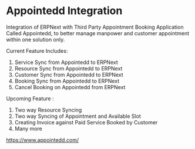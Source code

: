 # Appointedd Integration
Integration of ERPNext with Third Party Appointment Booking Application Called Appointedd, to better manage manpower and customer appointment within one solution only.

Current Feature Includes:

1) Service Sync from Appointedd to ERPNext
2) Resource Sync from Appointedd to ERPNext
3) Customer Sync from Appointedd to ERPNext
4) Booking Sync from Appointedd to ERPNext
5) Cancel Booking on Appointedd from ERPNext

Upcoming Feature : 

1) Two way Resource Syncing
2) Two way Syncing of Appointment and Available Slot
3) Creating Invoice against Paid Service Booked by Customer
4) Many more

https://www.appointedd.com/
